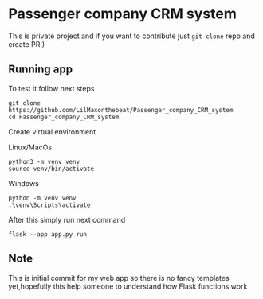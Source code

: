 
# Passenger company CRM system


This is private project and if you want to contribute just ```git clone``` repo and create PR:)

## Running app
To test it follow next steps


```
git clone https://github.com/LilMaxonthebeat/Passenger_company_CRM_system
cd Passenger_company_CRM_system
```

Create virtual environment

Linux/MacOs
```
python3 -m venv venv
source venv/bin/activate
```

Windows

```
python -m venv venv
.\venv\Scripts\activate
```

After this simply run next command

```
flask --app app.py run
```
## Note

This is initial commit for my web app so there is no fancy templates yet,hopefully this help someone to understand how Flask functions work